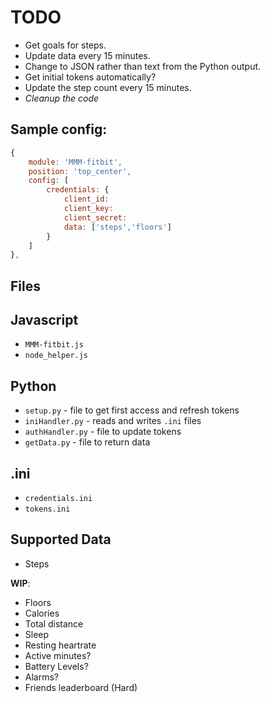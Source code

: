 TODO
==
* Get goals for steps.
* Update data every 15 minutes.
* Change to JSON rather than text from the Python output.
* Get initial tokens automatically?
* Update the step count every 15 minutes.
* _Cleanup the code_

## Sample config:
````javascript
{
	module: 'MMM-fitbit',
	position: 'top_center',
	config: [
		credentials: {
			client_id:
			client_key:
			client_secret:
			data: ['steps','floors']
		}
	]
},
````

Files
--
## Javascript
* `MMM-fitbit.js`
* `node_helper.js`

## Python
* `setup.py` - file to get first access and refresh tokens
* `iniHandler.py` - reads and writes `.ini` files
* `authHandler.py` - file to update tokens
* `getData.py` - file to return data

## .ini
* `credentials.ini`
* `tokens.ini`

Supported Data
--
* Steps

**WIP**:
* Floors
* Calories
* Total distance
* Sleep
* Resting heartrate
* Active minutes?
* Battery Levels?
* Alarms?
* Friends leaderboard (Hard)
